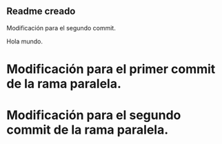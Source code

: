 ## Readme creado

Modificación para el segundo commit. 

Hola mundo. 

# Modificación para el primer commit de la rama paralela. 

# Modificación para el segundo commit de la rama paralela. 